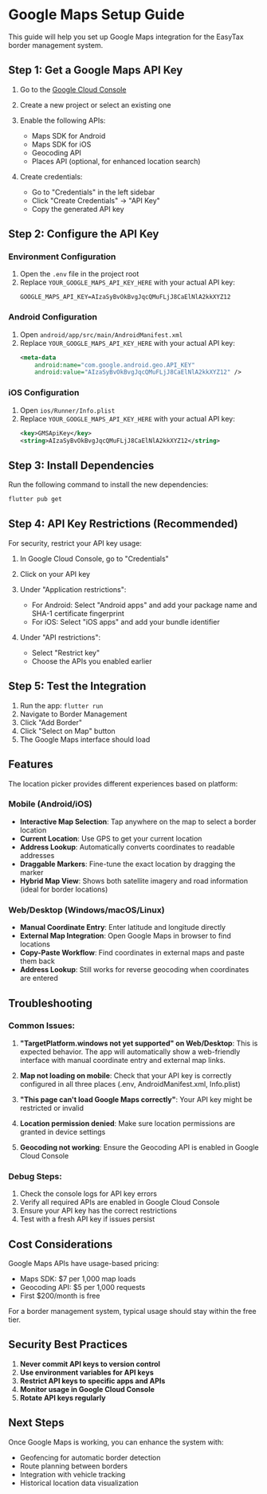 # Google Maps Setup Guide

This guide will help you set up Google Maps integration for the EasyTax border management system.

## Step 1: Get a Google Maps API Key

1. Go to the [Google Cloud Console](https://console.cloud.google.com/)
2. Create a new project or select an existing one
3. Enable the following APIs:
   - Maps SDK for Android
   - Maps SDK for iOS
   - Geocoding API
   - Places API (optional, for enhanced location search)

4. Create credentials:
   - Go to "Credentials" in the left sidebar
   - Click "Create Credentials" → "API Key"
   - Copy the generated API key

## Step 2: Configure the API Key

### Environment Configuration
1. Open the `.env` file in the project root
2. Replace `YOUR_GOOGLE_MAPS_API_KEY_HERE` with your actual API key:
   ```
   GOOGLE_MAPS_API_KEY=AIzaSyBvOkBvgJqcQMuFLjJ8CaElNlA2kkXYZ12
   ```

### Android Configuration
1. Open `android/app/src/main/AndroidManifest.xml`
2. Replace `YOUR_GOOGLE_MAPS_API_KEY_HERE` with your actual API key:
   ```xml
   <meta-data
       android:name="com.google.android.geo.API_KEY"
       android:value="AIzaSyBvOkBvgJqcQMuFLjJ8CaElNlA2kkXYZ12" />
   ```

### iOS Configuration
1. Open `ios/Runner/Info.plist`
2. Replace `YOUR_GOOGLE_MAPS_API_KEY_HERE` with your actual API key:
   ```xml
   <key>GMSApiKey</key>
   <string>AIzaSyBvOkBvgJqcQMuFLjJ8CaElNlA2kkXYZ12</string>
   ```

## Step 3: Install Dependencies

Run the following command to install the new dependencies:

```bash
flutter pub get
```

## Step 4: API Key Restrictions (Recommended)

For security, restrict your API key usage:

1. In Google Cloud Console, go to "Credentials"
2. Click on your API key
3. Under "Application restrictions":
   - For Android: Select "Android apps" and add your package name and SHA-1 certificate fingerprint
   - For iOS: Select "iOS apps" and add your bundle identifier

4. Under "API restrictions":
   - Select "Restrict key"
   - Choose the APIs you enabled earlier

## Step 5: Test the Integration

1. Run the app: `flutter run`
2. Navigate to Border Management
3. Click "Add Border"
4. Click "Select on Map" button
5. The Google Maps interface should load

## Features

The location picker provides different experiences based on platform:

### Mobile (Android/iOS)
- **Interactive Map Selection**: Tap anywhere on the map to select a border location
- **Current Location**: Use GPS to get your current location
- **Address Lookup**: Automatically converts coordinates to readable addresses
- **Draggable Markers**: Fine-tune the exact location by dragging the marker
- **Hybrid Map View**: Shows both satellite imagery and road information (ideal for border locations)

### Web/Desktop (Windows/macOS/Linux)
- **Manual Coordinate Entry**: Enter latitude and longitude directly
- **External Map Integration**: Open Google Maps in browser to find locations
- **Copy-Paste Workflow**: Find coordinates in external maps and paste them back
- **Address Lookup**: Still works for reverse geocoding when coordinates are entered

## Troubleshooting

### Common Issues:

1. **"TargetPlatform.windows not yet supported" on Web/Desktop**: This is expected behavior. The app will automatically show a web-friendly interface with manual coordinate entry and external map links.

2. **Map not loading on mobile**: Check that your API key is correctly configured in all three places (.env, AndroidManifest.xml, Info.plist)

3. **"This page can't load Google Maps correctly"**: Your API key might be restricted or invalid

4. **Location permission denied**: Make sure location permissions are granted in device settings

5. **Geocoding not working**: Ensure the Geocoding API is enabled in Google Cloud Console

### Debug Steps:

1. Check the console logs for API key errors
2. Verify all required APIs are enabled in Google Cloud Console
3. Ensure your API key has the correct restrictions
4. Test with a fresh API key if issues persist

## Cost Considerations

Google Maps APIs have usage-based pricing:
- Maps SDK: $7 per 1,000 map loads
- Geocoding API: $5 per 1,000 requests
- First $200/month is free

For a border management system, typical usage should stay within the free tier.

## Security Best Practices

1. **Never commit API keys to version control**
2. **Use environment variables for API keys**
3. **Restrict API keys to specific apps and APIs**
4. **Monitor usage in Google Cloud Console**
5. **Rotate API keys regularly**

## Next Steps

Once Google Maps is working, you can enhance the system with:
- Geofencing for automatic border detection
- Route planning between borders
- Integration with vehicle tracking
- Historical location data visualization
